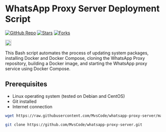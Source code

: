 # WhatsApp Proxy Server Deployment Script

[![GitHub Repo][repo-shield]][repo-url]
[![Stars][stars-shield]][stars-url]
[![Forks][forks-shield]][forks-url]

[repo-shield]: https://img.shields.io/badge/GitHub-MvsCode%2Fwhatsapp--proxy--server-brightgreen?style=flat-square&logo=github
[repo-url]: https://github.com/MvsCode/whatsapp-proxy-server
[stars-shield]: https://img.shields.io/github/stars/MvsCode/whatsapp-proxy-server.svg?style=flat-square&logo=github&color=yellow
[stars-url]: https://github.com/MvsCode/whatsapp-proxy-server/stargazers
[forks-shield]: https://img.shields.io/github/forks/MvsCode/whatsapp-proxy-server.svg?style=flat-square&logo=github&color=green
[forks-url]: https://github.com/MvsCode/whatsapp-proxy-server/network/members

[<img alt="github" src="https://img.shields.io/badge/github-WhatsApp/proxy-8da0cb?style=for-the-badge&labelColor=555555&logo=github" height="20">](https://github.com/WhatsApp/proxy)

This Bash script automates the process of updating system packages, installing Docker and Docker Compose, cloning the WhatsApp Proxy repository, building a Docker image, and starting the WhatsApp proxy service using Docker Compose.

## Prerequisites

- Linux operating system (tested on Debian and CentOS)
- Git installed
- Internet connection


```bash
wget https://raw.githubusercontent.com/MvsCode/whatsapp-proxy-server/main/waproxy.sh -O ./waproxy.sh && chmod +x waproxy.sh && ./waproxy.sh install

```

```bash
git clone https://github.com/MvsCode/whatsapp-proxy-server.git

```
